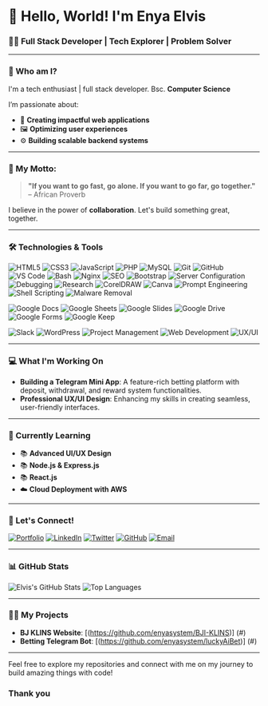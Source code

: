 # 👋 Hello, World! I'm **Enya Elvis** 

### 🧑‍💻 **Full Stack Developer | Tech Explorer | Problem Solver**

---

### 🚀 Who am I?

I'm a tech enthusiast | full stack developer. Bsc. **Computer Science**

I’m passionate about:
- 🔧 **Creating impactful web applications**
- 🖼️ **Optimizing user experiences**
- ⚙️ **Building scalable backend systems**

---

### 🌟 My Motto:
> **"If you want to go fast, go alone. If you want to go far, go together."** – African Proverb

I believe in the power of **collaboration**. Let's build something great, together.

---

### 🛠️ Technologies & Tools

![HTML5](https://img.shields.io/badge/HTML5-%23E34F26.svg?style=for-the-badge&logo=html5&logoColor=white)
![CSS3](https://img.shields.io/badge/CSS3-%231572B6.svg?style=for-the-badge&logo=css3&logoColor=white)
![JavaScript](https://img.shields.io/badge/JavaScript-%23F7DF1E.svg?style=for-the-badge&logo=javascript&logoColor=black)
![PHP](https://img.shields.io/badge/PHP-%23777BB4.svg?style=for-the-badge&logo=php&logoColor=white)
![MySQL](https://img.shields.io/badge/MySQL-%234479A1.svg?style=for-the-badge&logo=mysql&logoColor=white)
![Git](https://img.shields.io/badge/Git-%23F05033.svg?style=for-the-badge&logo=git&logoColor=white)
![GitHub](https://img.shields.io/badge/GitHub-%23181717.svg?style=for-the-badge&logo=github&logoColor=white)
![VS Code](https://img.shields.io/badge/VS_Code-%23007ACC.svg?style=for-the-badge&logo=visual-studio-code&logoColor=white)
![Bash](https://img.shields.io/badge/Bash-%234EAA25.svg?style=for-the-badge&logo=gnu-bash&logoColor=white)
![Nginx](https://img.shields.io/badge/Nginx-%23009639.svg?style=for-the-badge&logo=nginx&logoColor=white)
![SEO](https://img.shields.io/badge/SEO-%23000000.svg?style=for-the-badge&logo=google&logoColor=white)
![Bootstrap](https://img.shields.io/badge/Bootstrap-%237952B3.svg?style=for-the-badge&logo=bootstrap&logoColor=white)
![Server Configuration](https://img.shields.io/badge/Server_Configuration-%234e8cff.svg?style=for-the-badge&logo=linux&logoColor=white)
![Debugging](https://img.shields.io/badge/Debugging-%23FF6347.svg?style=for-the-badge&logo=bug&logoColor=white)
![Research](https://img.shields.io/badge/Research-%231D70B8.svg?style=for-the-badge&logo=read-the-docs&logoColor=white)
![CorelDRAW](https://img.shields.io/badge/CorelDRAW-%2300729F.svg?style=for-the-badge&logo=coreldraw&logoColor=white)
![Canva](https://img.shields.io/badge/Canva-%2300C4CC.svg?style=for-the-badge&logo=canva&logoColor=white)
![Prompt Engineering](https://img.shields.io/badge/Prompt_Engineering-%23FF4500.svg?style=for-the-badge&logo=openai&logoColor=white)
![Shell Scripting](https://img.shields.io/badge/Shell_Scripting-%234EAA25.svg?style=for-the-badge&logo=gnu-bash&logoColor=white)
![Malware Removal](https://img.shields.io/badge/Malware_Removal-%23FF0000.svg?style=for-the-badge&logo=shield&logoColor=white)

<!-- Google Docs Tools -->
![Google Docs](https://img.shields.io/badge/Google_Docs-%2334A853.svg?style=for-the-badge&logo=googledocs&logoColor=white)
![Google Sheets](https://img.shields.io/badge/Google_Sheets-%234285F4.svg?style=for-the-badge&logo=googlesheets&logoColor=white)
![Google Slides](https://img.shields.io/badge/Google_Slides-%23F4B400.svg?style=for-the-badge&logo=googleslides&logoColor=white)
![Google Drive](https://img.shields.io/badge/Google_Drive-%234285F4.svg?style=for-the-badge&logo=googledrive&logoColor=white)
![Google Forms](https://img.shields.io/badge/Google_Forms-%234285F4.svg?style=for-the-badge&logo=googleforms&logoColor=white)
![Google Keep](https://img.shields.io/badge/Google_Keep-%23FFBB00.svg?style=for-the-badge&logo=googlekeep&logoColor=white)

![Slack](https://img.shields.io/badge/Slack-%234A154B.svg?style=for-the-badge&logo=slack&logoColor=white)
![WordPress](https://img.shields.io/badge/WordPress-%23117AC9.svg?style=for-the-badge&logo=wordpress&logoColor=white)
![Project Management](https://img.shields.io/badge/Project_Management-%23008B8B.svg?style=for-the-badge&logo=project&logoColor=white)
![Web Development](https://img.shields.io/badge/Web_Development-%2300C4FF.svg?style=for-the-badge&logo=web-development&logoColor=white)
![UX/UI](https://img.shields.io/badge/UX/UI-%23FFA500.svg?style=for-the-badge&logo=user-experience&logoColor=white)


---

### 💻 What I'm Working On

- **Building a Telegram Mini App**: A feature-rich betting platform with deposit, withdrawal, and reward system functionalities.
- **Professional UX/UI Design**: Enhancing my skills in creating seamless, user-friendly interfaces.

---

### 🌱 Currently Learning
- 📚 **Advanced UI/UX Design**
- 📚 **Node.js & Express.js**
- 📚 **React.js**
- ☁️ **Cloud Deployment with AWS**

---

### 💬 Let's Connect!

[![Portfolio](https://img.shields.io/badge/Portfolio-%23000000.svg?style=for-the-badge&logo=internet-explorer&logoColor=white)](https://elvisenya.dev)
[![LinkedIn](https://img.shields.io/badge/LinkedIn-%230077B5.svg?style=for-the-badge&logo=linkedin&logoColor=white)](https://www.linkedin.com/in/enya-elvis-723177114/)
[![Twitter](https://img.shields.io/badge/Twitter-%231DA1F2.svg?style=for-the-badge&logo=twitter&logoColor=white)](https://twitter.com/enyasystem)
[![GitHub](https://img.shields.io/badge/GitHub-%23181717.svg?style=for-the-badge&logo=github&logoColor=white)](https://github.com/enyasystem)
[![Email](https://img.shields.io/badge/Email-D14836?style=for-the-badge&logo=gmail&logoColor=white)](mailto:enyaelvis@gmail.com)

---

### 📊 GitHub Stats

![Elvis's GitHub Stats](https://github-readme-stats.vercel.app/api?username=enyasystem&show_icons=true&theme=radical)
![Top Languages](https://github-readme-stats.vercel.app/api/top-langs/?username=enyasystem&layout=compact&theme=radical)

---

### 👨‍💻 My Projects

- **BJ KLINS Website**: [(https://github.com/enyasystem/BJI-KLINS)] (#)
- **Betting Telegram Bot**: [(https://github.com/enyasystem/luckyAiBet)] (#)

---

Feel free to explore my repositories and connect with me on my journey to build amazing things with code!

### Thank you

